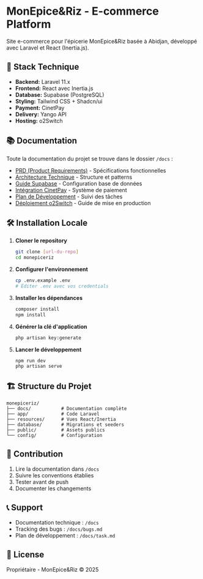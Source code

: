 # MonEpice&Riz - E-commerce Platform

Site e-commerce pour l'épicerie MonEpice&Riz basée à Abidjan, développé avec Laravel et React (Inertia.js).

## 🚀 Stack Technique

- **Backend:** Laravel 11.x
- **Frontend:** React avec Inertia.js
- **Database:** Supabase (PostgreSQL)
- **Styling:** Tailwind CSS + Shadcn/ui
- **Payment:** CinetPay
- **Delivery:** Yango API
- **Hosting:** o2Switch

## 📚 Documentation

Toute la documentation du projet se trouve dans le dossier `/docs` :

- [PRD (Product Requirements)](./docs/prd.md) - Spécifications fonctionnelles
- [Architecture Technique](./docs/structure.md) - Structure et patterns
- [Guide Supabase](./docs/supabase.md) - Configuration base de données
- [Intégration CinetPay](./docs/cinetpay.md) - Système de paiement
- [Plan de Développement](./docs/task.md) - Suivi des tâches
- [Déploiement o2Switch](./docs/deployment-o2switch.md) - Guide de mise en production

## 🛠️ Installation Locale

1. **Cloner le repository**
   ```bash
   git clone [url-du-repo]
   cd monepiceriz
   ```

2. **Configurer l'environnement**
   ```bash
   cp .env.example .env
   # Éditer .env avec vos credentials
   ```

3. **Installer les dépendances**
   ```bash
   composer install
   npm install
   ```

4. **Générer la clé d'application**
   ```bash
   php artisan key:generate
   ```

5. **Lancer le développement**
   ```bash
   npm run dev
   php artisan serve
   ```

## 🏗️ Structure du Projet

```
monepiceriz/
├── docs/           # Documentation complète
├── app/            # Code Laravel
├── resources/      # Vues React/Inertia
├── database/       # Migrations et seeders
├── public/         # Assets publics
└── config/         # Configuration
```

## 🤝 Contribution

1. Lire la documentation dans `/docs`
2. Suivre les conventions établies
3. Tester avant de push
4. Documenter les changements

## 📞 Support

- Documentation technique : `/docs`
- Tracking des bugs : `/docs/bugs.md`
- Plan de développement : `/docs/task.md`

## 📄 License

Propriétaire - MonEpice&Riz © 2025